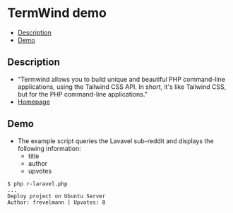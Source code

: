 # TermWind demo <!-- omit in toc -->

- [Description](#description)
- [Demo](#demo)

## Description

- "Termwind allows you to build unique and beautiful PHP command-line applications, using the Tailwind CSS API. In short, it's like Tailwind CSS, but for the PHP command-line applications."
- [Homepage](https://github.com/nunomaduro/termwind)

## Demo

- The example script queries the Lavavel sub-reddit and displays the following information:
  - title
  - author
  - upvotes

```shell
$ php r-laravel.php
...
Deploy project on Ubuntu Server
Author: frevelmann | Upvotes: 8
```
